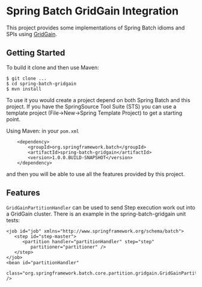 # Spring Batch GridGain Integration #

This project provides some implementations of Spring Batch idioms and SPIs using [GridGain](http://www.gridgain.org).

## Getting Started ##

To build it clone and then use Maven:

    $ git clone ...
    $ cd spring-batch-gridgain
    $ mvn install

To use it you would create a project depend on both Spring Batch and this project.  If you have the SpringSource Tool Suite (STS) you can use  a template project (File->New->Spring Template Project) to get a starting point.

Using Maven: in your `pom.xml`

		<dependency>
			<groupId>org.springframework.batch</groupId>
			<artifactId>spring-batch-gridgain</artifactId>
			<version>1.0.0.BUILD-SNAPSHOT</version>
		</dependency>

and then you will be able to use all the features provided by this project.

## Features ##

`GridGainPartitionHandler` can be used to send Step execution work out into a GridGain cluster.  There is an example in the spring-batch-gridgain unit tests:

    <job id="job" xmlns="http://www.springframework.org/schema/batch">
       <step id="step-master">
          <partition handler="partitionHandler" step="step"
             partitioner="partitioner" />
       </step>
    </job>
    <bean id="partitionHandler"
       class="org.springframework.batch.core.partition.gridgain.GridGainPartitionHandler" />
